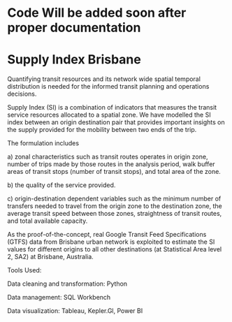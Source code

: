# Code Will be added soon after proper documentation

# Supply Index Brisbane 

Quantifying transit resources and its network wide spatial temporal distribution is needed for the informed transit planning and operations decisions.

Supply Index (SI) is a combination of indicators that measures the transit service resources allocated to a spatial zone. We have modelled the SI index between an origin destination pair that provides important insights on the supply provided for the mobility between two ends of the trip.

The formulation includes

a) zonal characteristics such as transit routes operates in origin zone, number of trips made by those routes in the analysis period, walk buffer areas of transit stops (number of transit stops), and total area of the zone.

b) the quality of the service provided.

c) origin-destination dependent variables such as the minimum number of transfers needed to travel from the origin zone to the destination zone, the average transit speed between those zones, straightness of transit routes, and total available capacity.

As the proof-of-the-concept, real Google Transit Feed Specifications (GTFS) data from Brisbane urban network is exploited to estimate the SI values for different origins to all other destinations (at Statistical Area level 2, SA2) at Brisbane, Australia.

Tools Used:

Data cleaning and transformation: Python

Data management: SQL Workbench

Data visualization: Tableau, Kepler.Gl, Power BI
